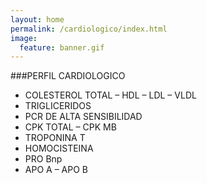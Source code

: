 ```yaml
---
layout: home
permalink: /cardiologico/index.html
image:
  feature: banner.gif
---
```


###PERFIL CARDIOLOGICO
* COLESTEROL TOTAL – HDL – LDL – VLDL
* TRIGLICERIDOS 
* PCR DE ALTA SENSIBILIDAD
* CPK TOTAL – CPK MB
* TROPONINA T
* HOMOCISTEINA
* PRO Bnp
* APO A – APO B 

